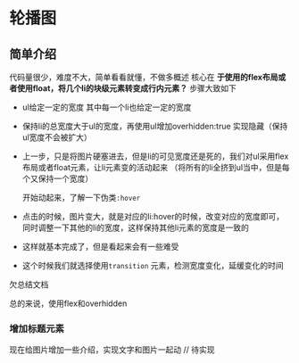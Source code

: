 # 轮播图 

## 简单介绍
代码量很少，难度不大，简单看看就懂，不做多概述
核心在 **于使用的flex布局或者使用float，将几个li的块级元素转变成行内元素？**
步骤大致如下
* ul给定一定的宽度 其中每一个li也给定一定的宽度
* 保持li的总宽度大于ul的宽度，再使用ul增加overhidden:true 实现隐藏（保持ul宽度不会被扩大）
* 上一步，只是将图片硬塞进去，但是li的可见宽度还是死的，我们对ul采用flex布局或者float元素，让li元素变的活动起来 （将所有的li全挤到ul当中，但是每个又保持一个宽度）
  
  开始动起来，了解一下伪类`:hover` 
*  点击的时候，图片变大，就是对应的li:hover的时候，改变对应的宽度即可，同时调整一下其他的li的宽度，这样保持其他li元素的宽度是一致的
*  这样就基本完成了，但是看起来会有一些难受
*  这个时候我们就选择使用`transition` 元素，检测宽度变化，延缓变化的时间

欠总结文档

总的来说，使用flex和overhidden

### 增加标题元素
现在给图片增加一些介绍，实现文字和图片一起动
// 待实现